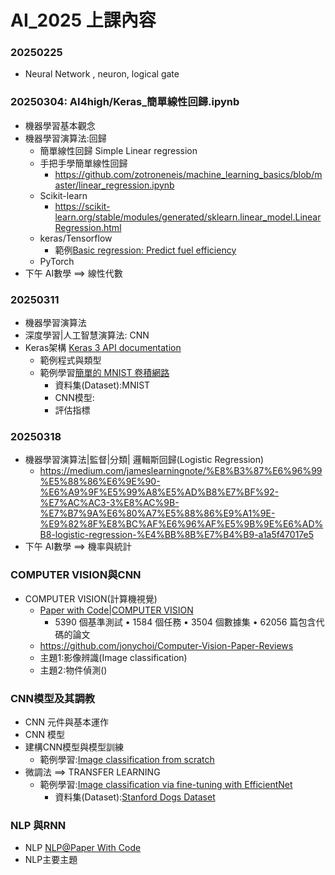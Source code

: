 # AI_2025 上課內容
### 20250225
  - Neural Network , neuron, logical gate
### 20250304: AI4high/Keras_簡單線性回歸.ipynb 
  - 機器學習基本觀念
  - 機器學習演算法:回歸
    - 簡單線性回歸 Simple Linear regression
    - 手把手學簡單線性回歸
      - https://github.com/zotroneneis/machine_learning_basics/blob/master/linear_regression.ipynb
    - Scikit-learn
      - https://scikit-learn.org/stable/modules/generated/sklearn.linear_model.LinearRegression.html 
    - keras/Tensorflow
      - 範例[Basic regression: Predict fuel efficiency](https://www.tensorflow.org/tutorials/keras/regression) 
    - PyTorch
  - 下午 AI數學 ==> 線性代數
### 20250311
- 機器學習演算法
- 深度學習|人工智慧演算法: CNN
- Keras架構 [Keras 3 API documentation](https://keras.io/api/)
  - 範例程式與類型
  - 範例學習[簡單的 MNIST 卷積網路]()
    - 資料集(Dataset):MNIST
    - CNN模型:
    - 評估指標   
### 20250318
- 機器學習演算法|監督|分類| 邏輯斯回歸(Logistic Regression)
  - https://medium.com/jameslearningnote/%E8%B3%87%E6%96%99%E5%88%86%E6%9E%90-%E6%A9%9F%E5%99%A8%E5%AD%B8%E7%BF%92-%E7%AC%AC3-3%E8%AC%9B-%E7%B7%9A%E6%80%A7%E5%88%86%E9%A1%9E-%E9%82%8F%E8%BC%AF%E6%96%AF%E5%9B%9E%E6%AD%B8-logistic-regression-%E4%BB%8B%E7%B4%B9-a1a5f47017e5  
- 下午 AI數學 ==> 機率與統計

### COMPUTER VISION與CNN
- COMPUTER VISION(計算機視覺)
  - [Paper with Code|COMPUTER VISION](https://paperswithcode.com/area/computer-vision)
    - 5390 個基準測試 • 1584 個任務 • 3504 個數據集 • 62056 篇包含代碼的論文
  - https://github.com/jonychoi/Computer-Vision-Paper-Reviews
  - 主題1:影像辨識(Image classification)
  - 主題2:物件偵測()
### CNN模型及其調教
- CNN 元件與基本運作
- CNN 模型
- 建構CNN模型與模型訓練
  - 範例學習:[Image classification from scratch](https://keras.io/examples/vision/image_classification_from_scratch/)
- 微調法 ==> TRANSFER LEARNING
  - 範例學習:[Image classification via fine-tuning with EfficientNet](https://keras.io/examples/vision/image_classification_efficientnet_fine_tuning/)
    - 資料集(Dataset):[Stanford Dogs Dataset](http://vision.stanford.edu/aditya86/ImageNetDogs/main.html) 

### NLP 與RNN
- NLP [NLP@Paper With Code](https://paperswithcode.com/area/natural-language-processing)
- NLP主要主題
